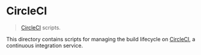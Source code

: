 # CircleCI

> [CircleCI][circleci] scripts.

<!-- Section to include introductory text. Make sure to keep an empty line after the intro `section` element and another before the `/section` close. -->

<section class="intro">

This directory contains scripts for managing the build lifecycle on [CircleCI][circleci], a continuous integration service.

</section>

<!-- /.intro -->

<!-- Section for all links. Make sure to keep an empty line after the `section` element and another before the `/section` close. -->

<section class="links">

[circleci]: https://circleci.com/

</section>

<!-- /.links -->
